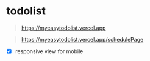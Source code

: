 # todolist

> https://myeasytodolist.vercel.app

> https://myeasytodolist.vercel.app/schedulePage

-[x] responsive view for mobile
